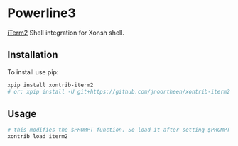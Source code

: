 # Powerline3
[iTerm2]() Shell integration for Xonsh shell. 


## Installation

To install use pip:

``` bash
xpip install xontrib-iterm2
# or: xpip install -U git+https://github.com/jnoortheen/xontrib-iterm2
```

## Usage

``` bash
# this modifies the $PROMPT function. So load it after setting $PROMPT if you have a custom value
xontrib load iterm2
```
